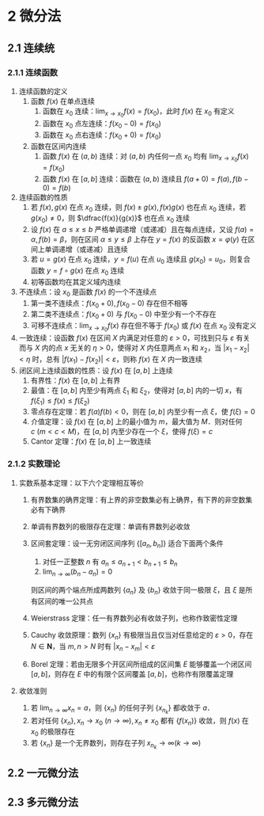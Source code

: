 # 2 微分法

## 2.1 连续统
### 2.1.1 连续函数
1. 连续函数的定义
    1. 函数 $f(x)$ 在单点连续
        1. 函数在 $x_0$ 连续：${\displaystyle \lim _{x \rightarrow x_{0}} f(x)=f\left(x_{0}\right)}$，此时 $f(x)$ 在 $x_0$ 有定义
        2. 函数在 $x_0$ 点左连续：$f\left(x_{0}-0\right)=f\left(x_{0}\right)$
        3. 函数在 $x_0$ 点右连续：$f\left(x_{0}+0\right)=f\left(x_{0}\right)$
    2. 函数在区间内连续
        1. 函数 $f(x)$ 在 $(a, b)$ 连续：对 $(a, b)$ 内任何一点 $x_{0}$ 均有 ${\displaystyle \lim _{x \rightarrow x_{0}} f(x)=f\left(x_{0}\right)}$
        2. 函数 $f(x)$ 在 $[a, b]$ 连续：函数在 $(a, b)$ 连续且 $f(a+0)=f(a), f(b-0)=f(b)$
2. 连续函数的性质
    1. 若 $f(x), g(x)$ 在点 $x_{0}$ 连续，则 $f(x) \pm g(x), f(x) g(x)$ 也在点 $x_0$ 连续，若 $g\left(x_{0}\right) \neq 0$，则 $\dfrac{f(x)}{g(x)}$ 也在点 $x_0$ 连续
    2. 设 $f(x)$ 在 $a \leqslant x \leqslant b$ 严格单调递增（或递减）且在每点连续，又设 $f(a)=\alpha, f(b)=\beta$，则在区间 $\alpha \leqslant y \leqslant \beta$ 上存在 $y=f(x)$ 的反函数 $x=\varphi(y)$ 在区间上单调递增（或递减）且连续
    3. 若 $u=g(x)$ 在点 $x_{0}$ 连续，$y=f(u)$ 在点 $u_{0}$ 连续且 $g\left(x_{0}\right)=u_{0}$，则复合函数 $y=f \circ g(x)$ 在点 $x_{0}$ 连续
    4. 初等函数均在其定义域内连续
3. 不连续点：设 $x_0$ 是函数 $f(x)$ 的一个不连续点
    1. 第一类不连续点：$f\left(x_{0}+0\right), f\left(x_{0}-0\right)$ 存在但不相等
    2. 第二类不连续点：$f\left(x_{0}+0\right)$ 与 $f\left(x_{0}-0\right)$ 中至少有一个不存在
    3. 可移不连续点：${\displaystyle \lim _{x \rightarrow x_{0}} f(x)}$ 存在但不等于 $f\left(x_{0}\right)$ 或 $f(x)$ 在点 $x_{0}$ 没有定义
4. 一致连续：设函数 $f(x)$ 在区间 $X$ 内满足对任意的 $\varepsilon>0$，可找到只与 $\varepsilon$ 有关而与 $X$ 内的点 $x$ 无关的 $\eta>0$，使得对 $X$ 内任意两点 $x_{1}$ 和 $x_{2}$，当 $\left|x_{1}-x_{2}\right|<\eta$ 时，总有 $\left|f\left(x_{1}\right)-f\left(x_{2}\right)\right|<\varepsilon$，则称 $f(x)$ 在 $X$ 内一致连续
5. 闭区间上连续函数的性质：设 $f(x)$ 在 $[a, b]$ 上连续
    1. 有界性：$f(x)$ 在 $[a, b]$ 上有界
    2. 最值：在 $[a, b]$ 内至少有两点 $\xi_{1}$ 和 $\xi_{2}$，使得对 $[a, b]$ 内的一切 $x$，有 $f\left(\xi_{1}\right) \leqslant f(x) \leqslant f\left(\xi_{2}\right)$
    3. 零点存在定理：若 $f(a)f(b) < 0$，则在 $[a, b]$ 内至少有一点 $\xi$，使 $f(\xi)=0$
    4. 介值定理：设 $f(x)$ 在 $[a, b]$ 上的最小值为 $m$，最大值为 $M$．则对任何 $c \ (m<c<M)$，在 $[a, b]$ 内至少存在一个 $\xi$，使得 $f(\xi)=c$
    5. $\text{Cantor}$ 定理：$f(x)$ 在 $[a, b]$ 上一致连续

### 2.1.2 实数理论
1. 实数系基本定理：以下六个定理相互等价
    1. 有界数集的确界定理：有上界的非空数集必有上确界，有下界的非空数集必有下确界
    2. 单调有界数列的极限存在定理：单调有界数列必收敛
    3. 区间套定理：设一无穷闭区间序列 $\left\{\left[a_{n}, b_{n}\right]\right\}$ 适合下面两个条件
        1. 对任一正整数 $n$ 有 $a_{n} \leqslant a_{n+1}<b_{n+1} \leqslant b_{n}$
        2. ${\displaystyle \lim _{n \rightarrow \infty}\left(b_{n}-a_{n}\right)=0}$

        则区间的两个端点所成两数列 $\left\{a_{n}\right\}$ 及 $\left\{b_{n}\right\}$ 收敛于同一极限 $\xi$，且 $\xi$ 是所有区间的唯一公共点

    4. $\text{Weierstrass}$ 定理：任一有界数列必有收敛子列，也称作致密性定理
    5. $\text{Cauchy}$ 收敛原理：数列 $\left\{x_{n}\right\}$ 有极限当且仅当对任意给定的 $\varepsilon>0$，存在 $N \in \mathbf N$，当 $m, n>N$ 时有 $\left|x_{n}-x_{m}\right|<\varepsilon$
    6. $\text{Borel}$ 定理：若由无限多个开区间所组成的区间集 $E$ 能够覆盖一个闭区间 $[a, b]$，则存在 $E$ 中的有限个区间覆盖 $[a, b]$，也称作有限覆盖定理

2. 收敛准则
    1. 若 ${\displaystyle \lim _{n \rightarrow \infty} x_{n}=a}$，则 $\left\{x_{n}\right\}$ 的任何子列 $\left\{x_{n_{k}}\right\}$ 都收敛于 $a$．
    2. 若对任何 $\left\{x_{n}\right\}, x_{n} \rightarrow x_{0} \ (n \rightarrow \infty), x_{n} \neq x_{0}$ 都有 $\left\{f\left(x_{n}\right)\right\}$ 收敛，则 $f(x)$ 在 $x_{0}$ 的极限存在
    3. 若 $\left\{x_{n}\right\}$ 是一个无界数列，则存在子列 $x_{n_{k}} \rightarrow \infty(k \rightarrow \infty)$

## 2.2 一元微分法

## 2.3 多元微分法
